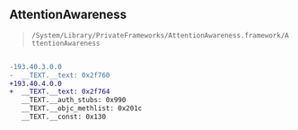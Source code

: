 ## AttentionAwareness

> `/System/Library/PrivateFrameworks/AttentionAwareness.framework/AttentionAwareness`

```diff

-193.40.3.0.0
-  __TEXT.__text: 0x2f760
+193.40.4.0.0
+  __TEXT.__text: 0x2f764
   __TEXT.__auth_stubs: 0x990
   __TEXT.__objc_methlist: 0x201c
   __TEXT.__const: 0x130

```
